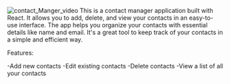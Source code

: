 
![contact_Manger_video](https://github.com/user-attachments/assets/92142ff5-c699-43a3-a8d5-0af69ae208c6)
This is a contact manager application built with React. It allows you to add, delete, and view your contacts in an easy-to-use interface. The app helps you organize your contacts with essential details like name and email. It's a great tool to keep track of your contacts in a simple and efficient way.

Features:

-Add new contacts
-Edit existing contacts
-Delete contacts
-View a list of all your contacts






